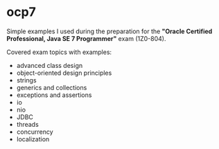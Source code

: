 # ocp7

Simple examples I used during the preparation for the **"Oracle Certified Professional, Java SE 7 Programmer"** exam (1Z0-804).


Covered exam topics with examples:
* advanced class design
* object-oriented design principles
* strings
* generics and collections
* exceptions and assertions
* io
* nio
* JDBC
* threads
* concurrency
* localization
